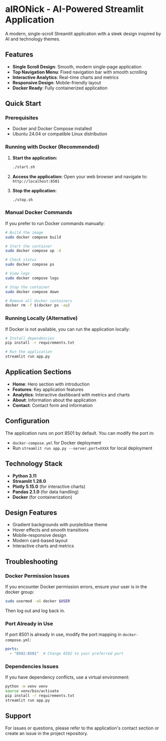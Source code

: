 # aIRONick - AI-Powered Streamlit Application

A modern, single-scroll Streamlit application with a sleek design inspired by AI and technology themes.

## Features

- **Single Scroll Design**: Smooth, modern single-page application
- **Top Navigation Menu**: Fixed navigation bar with smooth scrolling
- **Interactive Analytics**: Real-time charts and metrics
- **Responsive Design**: Mobile-friendly layout
- **Docker Ready**: Fully containerized application

## Quick Start

### Prerequisites

- Docker and Docker Compose installed
- Ubuntu 24.04 or compatible Linux distribution

### Running with Docker (Recommended)

1. **Start the application:**
   ```bash
   ./start.sh
   ```

2. **Access the application:**
   Open your web browser and navigate to: `http://localhost:8501`

3. **Stop the application:**
   ```bash
   ./stop.sh
   ```

### Manual Docker Commands

If you prefer to run Docker commands manually:

```bash
# Build the image
sudo docker compose build

# Start the container
sudo docker compose up -d

# Check status
sudo docker compose ps

# View logs
sudo docker compose logs

# Stop the container
sudo docker compose down

# Remove all docker containers
docker rm -f $(docker ps -aq)
```

### Running Locally (Alternative)

If Docker is not available, you can run the application locally:

```bash
# Install dependencies
pip install -r requirements.txt

# Run the application
streamlit run app.py
```

## Application Sections

- **Home**: Hero section with introduction
- **Features**: Key application features
- **Analytics**: Interactive dashboard with metrics and charts
- **About**: Information about the application
- **Contact**: Contact form and information

## Configuration

The application runs on port 8501 by default. You can modify the port in:
- `docker-compose.yml` for Docker deployment
- Run `streamlit run app.py --server.port=XXXX` for local deployment

## Technology Stack

- **Python 3.11**
- **Streamlit 1.28.0**
- **Plotly 5.15.0** (for interactive charts)
- **Pandas 2.1.0** (for data handling)
- **Docker** (for containerization)

## Design Features

- Gradient backgrounds with purple/blue theme
- Hover effects and smooth transitions
- Mobile-responsive design
- Modern card-based layout
- Interactive charts and metrics

## Troubleshooting

### Docker Permission Issues
If you encounter Docker permission errors, ensure your user is in the docker group:
```bash
sudo usermod -aG docker $USER
```
Then log out and log back in.

### Port Already in Use
If port 8501 is already in use, modify the port mapping in `docker-compose.yml`:
```yaml
ports:
  - "8502:8501"  # Change 8502 to your preferred port
```

### Dependencies Issues
If you have dependency conflicts, use a virtual environment:
```bash
python -m venv venv
source venv/bin/activate
pip install -r requirements.txt
streamlit run app.py
```

## Support

For issues or questions, please refer to the application's contact section or create an issue in the project repository.